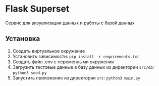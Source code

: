 # Flask Superset

Сервис для визуализации данных и работы с базой данных

## Установка

1. Создать виртуальное окружение
2. Установить зависимости: `pip install -r requirements.txt`
3. Создать файл .env с переменными окружения
4. Загрузить тестовые данные в базу данных из директории  `src/db`:  `python3 seed.py`
4. Запустить приложение из директории `src`: `python3 main.py`